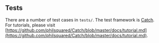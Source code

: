## Tests

There are a number of test cases in `tests/`. The test framework is [Catch](https://github.com/philsquared/Catch). For tutorials, please visit [https://github.com/philsquared/Catch/blob/master/docs/tutorial.md](https://github.com/philsquared/Catch/blob/master/docs/tutorial.md).

